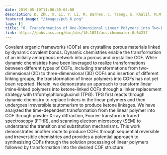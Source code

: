 ```yaml
---
date: 2019-05-10T11:00:59-04:00
description: D. Zhu, X. Li, Y. Li, M. Barnes, C. Tseng, S. Khalil, M.M. Rahman, P. Ajayan, R. Verduzco
featured_image: "/images/pub_6.png"
tags: []
title: "6. Transformation of One-Dimensional Linear Polymers into Two-Dimensional Covalent Organic Frameworks Through Sequential Reversible and Irreversible Chemistriesg"
link: https://pubs.acs.org/doi/abs/10.1021/acs.chemmater.0c04237
---
```

Covalent organic frameworks (COFs) are crystalline porous materials linked by dynamic covalent bonds. Dynamic chemistries enable the transformation of an initially amorphous network into a porous and crystalline COF. While dynamic chemistries have been leveraged to realize transformations between different types of COFs, including transformations from two-dimensional (2D) to three-dimensional (3D) COFs and insertion of different linking groups, the transformation of linear polymers into COFs has not yet been reported. Herein, we demonstrate an approach to transform linear imine-linked polymers into ketone-linked COFs through a linker replacement strategy with triformylphloroglucinol (TPG). TPG first reacts through dynamic chemistry to replace linkers in the linear polymers and then undergoes irreversible tautomerism to produce ketone linkages. We have analyzed the time-dependent transformation from the linear polymer into COF through powder X-ray diffraction, Fourier-transform infrared spectroscopy (FT-IR), and scanning electron microscopy (SEM) to understand the transition and substitution mechanisms. This work demonstrates another route to produce COFs through sequential reversible and irreversible chemistries and provides a potential approach to synthesizing COFs through the solution processing of linear polymers followed by transformation into the desired COF structure.

